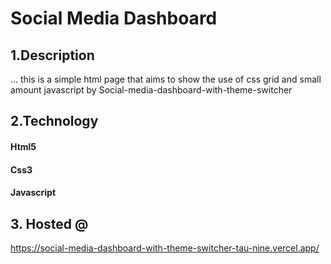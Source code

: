 # Social Media Dashboard

## 1.Description 
 ... this is a simple html page that aims to show the use of css grid and small amount javascript by 
Social-media-dashboard-with-theme-switcher 
    
 ## 2.Technology 
  #### Html5
  #### Css3 
  #### Javascript
  
 ## 3. Hosted @

 https://social-media-dashboard-with-theme-switcher-tau-nine.vercel.app/

 
